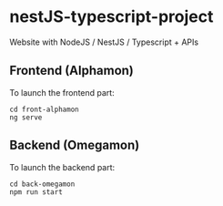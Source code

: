 # nestJS-typescript-project
Website with NodeJS / NestJS / Typescript + APIs

## Frontend (Alphamon)

To launch the frontend part:

```
cd front-alphamon
ng serve
```


## Backend (Omegamon)

To launch the backend part:

```
cd back-omegamon
npm run start
```